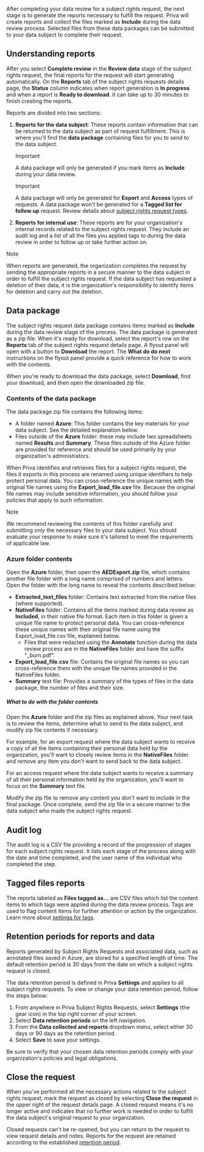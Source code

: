 After completing your data review for a subject rights request, the next stage is to generate the reports necessary to fulfill the request. Priva will create reports and collect the files marked as **Include** during the data review process. Selected files from these data packages can be submitted to your data subject to complete their request.

## Understanding reports

After you select **Complete review** in the **Review data** stage of the subject rights request, the final reports for the request will start generating automatically. On the **Reports** tab of the subject rights requests details page, the **Status** column indicates when report generation is **In progress** and when a report is **Ready to download**. It can take up to 30 minutes to finish creating the reports.

Reports are divided into two sections:
1. **Reports for the data subject**: These reports contain information that can be returned to the data subject as part of request fulfillment. This is where you'll find the **data package** containing files for you to send to the data subject.
   > [!IMPORTANT]
   > A data package will only be generated if you mark items as **Include** during your data review.

   > [!IMPORTANT]
   > A data package will only be generated for **Export** and **Access** types of requests. A data package won't be generated for a **Tagged list for follow up** request. Review details about [subject rights request types](subject-rights-requests-create.md#request-types).

2. **Reports for internal use**: These reports are for your organization's internal records related to the subject rights request. They include an audit log and a list of all the files you applied tags to during the data review in order to follow up or take further action on.

> [!NOTE]
> When reports are generated, the organization completes the request by sending the appropriate reports in a secure manner to the data subject in order to fulfill the subject rights request. If the data subject has requested a deletion of their data, it is the organization's responsibility to identify items for deletion and carry out the deletion.

## Data package

The subject rights request data package contains items marked as **Include** during the data review stage of the process. The data package is generated as a zip file. When it's ready for download, select the report's row on the **Reports** tab of the subject rights request details page. A flyout panel will open with a button to **Download** the report. The **What do do next** instructions on the flyout panel provide a quick reference for how to work with the contents.

When you're ready to download the data package, select **Download**, find your download, and then open the downloaded zip file.

### Contents of the data package

The data package zip file contains the following items:

- A folder named **Azure**: This folder contains the key materials for your data subject. See the detailed explanation below.
- Files outside of the **Azure** folder: these may include two spreadsheets named **Results** and **Summary**. These files outside of the Azure folder are provided for reference and should be used primarily by your organization's administrators.

When Priva identifies and retrieves files for a subject rights request, the files it exports in this process are renamed using unique identifiers to help protect personal data. You can cross-reference the unique names with the original file names using the **Export_load_file.csv** file. Because the original file names may include sensitive information, you should follow your policies that apply to such information.

> [!NOTE]
> We recommend reviewing the contents of this folder carefully and submitting only the necessary files to your data subject. You should evaluate your response to make sure it's tailored to meet the requirements of applicable law.

### Azure folder contents

Open the **Azure** folder, then open the **AEDExport.zip** file, which contains another file folder with a long name comprised of numbers and letters. Open the folder with the long name to reveal the contents described below:

- **Extracted_text_files** folder: Contains text extracted from the native files (where supported).
- **NativeFiles** folder: Contains all the items marked during data review as **Included**, in their native file format. Each item in this folder is given a unique file name to protect personal data. You can cross-reference these unique names with their original file name using the Export_load_file.csv file, explained below.
  - Files that were redacted using the **Annotate** function during the data review process are in the **NativeFiles** folder and have the suffix "_burn.pdf".
- **Export_load_file.csv** file: Contains the original file names so you can cross-reference them with the unique file names provided in the NativeFiles folder.
- **Summary** text file: Provides a summary of the types of files in the data package, the number of files and their size.

##### What to do with the folder contents

Open the **Azure** folder and the zip files as explained above. Your next task is to review the items, determine what to send to the data subject, and modify zip file contents if necessary.

For example, for an export request where the data subject wants to receive a copy of all the items containing their personal data held by the organization, you'll want to closely review items in the **NativeFiles** folder and remove any item you don't want to send back to the data subject.

For an access request where the data subject wants to receive a summary of all their personal information held by the organization, you'll want to focus on the **Summary** text file.

Modify the zip file to remove any content you don't want to include in the final package. Once complete, send the zip file in a secure manner to the data subject who made the subject rights request.

## Audit log

The audit log is a CSV file providing a record of the progression of stages for each subject rights request. It lists each stage of the process along with the date and time completed, and the user name of the individual who completed the step.

## Tagged files reports

The reports labeled as **Files tagged as...** are CSV files which list the content items to which tags were applied during the data review process. Tags are used to flag content items for further attention or action by the organization. Learn more about [settings for tags](priva-settings.md#data-review-tags).

## Retention periods for reports and data

Reports generated by Subject Rights Requests and associated data, such as annotated files saved in Azure, are stored for a specified length of time. The default retention period is 30 days from the date on which a subject rights request is closed.

The data retention period is defined in Priva **Settings** and applies to all subject rights requests. To view or change your data retention period, follow the steps below:

1. From anywhere in Priva Subject Rights Requests, select **Settings** (the gear icon) in the top right corner of your screen.
2. Select **Data retention periods** on the left navigation.
3. From the **Data collected and reports** dropdown menu, select either 30 days or 90 days as the retention period.
4. Select **Save** to save your settings.

Be sure to verify that your chosen data retention periods comply with your organization's policies and legal obligations.

## Close the request

When you've performed all the necessary actions related to the subject rights request, mark the request as closed by selecting **Close the request** in the upper right of the request details page. A closed request means it's no longer active and indicates that no further work is needed in order to fulfill the data subject's original request to your organization.

Closed requests can't be re-opened, but you can return to the request to view request details and notes. Reports for the request are retained according to the established [retention period](#retention-periods-for-reports-and-data).